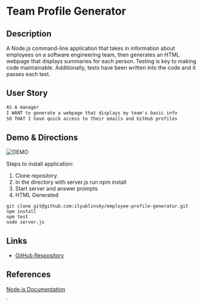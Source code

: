 # Team Profile Generator

## Description

A Node.js command-line application that takes in information about employees on a software engineering team, then generates an HTML webpage that displays summaries for each person. Testing is key to making code maintainable. Additionally, tests have been written into the code and it passes each test.

## User Story

```md
AS A manager
I WANT to generate a webpage that displays my team's basic info
SO THAT I have quick access to their emails and GitHub profiles
```

## Demo & Directions

![DEMO]()

Steps to install application:

1. Clone repository.
2. In the directory with server.js run npm install
3. Start server and answer prompts
4. HTML Generated

```
git clone git@github.com:ilyublinsky/employee-profile-generator.git
npm install
npm test
node server.js
```

## Links

* [GitHub Respository](https://github.com/ilyublinsky/employee-profile-generator)

## References

[Node.js Documentation](https://nodejs.org/en/docs/ )

`
